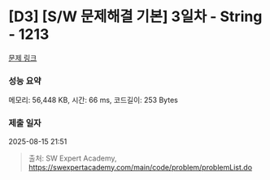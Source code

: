 # [D3] [S/W 문제해결 기본] 3일차 - String - 1213 

[문제 링크](https://swexpertacademy.com/main/code/problem/problemDetail.do?contestProbId=AV14P0c6AAUCFAYi) 

### 성능 요약

메모리: 56,448 KB, 시간: 66 ms, 코드길이: 253 Bytes

### 제출 일자

2025-08-15 21:51



> 출처: SW Expert Academy, https://swexpertacademy.com/main/code/problem/problemList.do